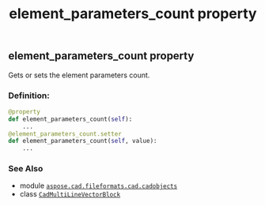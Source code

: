 ﻿---
title: element_parameters_count property
second_title: Aspose.CAD for Python via .NET API References
description: 
type: docs
weight: 60
url: /python-net/aspose.cad.fileformats.cad.cadobjects/cadmultilinevectorblock/element_parameters_count/
is_root: false
---

## element_parameters_count property


Gets or sets the element parameters count.
### Definition:
```python
@property
def element_parameters_count(self):
    ...
@element_parameters_count.setter
def element_parameters_count(self, value):
    ...
```

### See Also
* module [`aspose.cad.fileformats.cad.cadobjects`](../../)
* class [`CadMultiLineVectorBlock`](/cad/python-net/aspose.cad.fileformats.cad.cadobjects/cadmultilinevectorblock)
